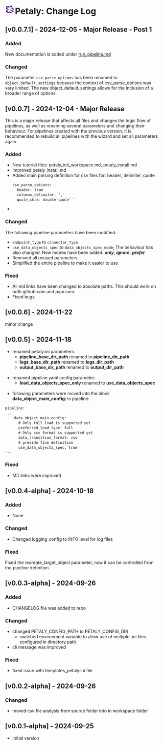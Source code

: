 # ![](https://raw.githubusercontent.com/petaly-labs/petaly/main/images/logo/petaly_favicon_small.png)Petaly: Change Log

## [v0.0.7.1] - 2024-12-05 - Major Release - Post 1

### Added

New documentation is added under [run_pipeline.md](.docs/tutorial/run_pipeline.md)

### Changed

The parameter `csv_parse_options` has been renamed to `object_default_settings` because the context of csv_parse_options was very limited. 
The new object_default_settings allows for the inclusion of a broader range of options.

## [v0.0.7] - 2024-12-04 - Major Release

This is a major release that affects all files and changes the logic flow of pipelines, as well as renaming several parameters and changing their behaviour.
For pipelines created with the previous version, it is recommended to rebuild all pipelines with the wizard and set all parameters again.

### Added

- New tutorial files: petaly_init_workspace.md, petaly_install.md
- Improved petaly_install.md
- Added main parsing definition for csv files for: header, delimiter, quote
  ```
  csv_parse_options:
    header: true
    columns_delimiter: ','
    quote_char: double-quote```
- 
### Changed
The following pipeline parameters have been modified:
- `endpoint_type` to `connector_type`
- `use_data_objects_spec` to `data_objects_spec_mode`; The behaviour has also changed. New modes have been added: ***only***, ***ignore***, ***prefer***
- Removed all unused parameters
- Simplified the entire pipeline to make it easier to use
      
### Fixed
- All md links have been changed to absolute paths. This should work on both github.com and pypi.com. 
- Fixed bugs

## [v0.0.6] - 2024-11-22
minor change

## [v0.0.5] - 2024-11-18

- renamed petaly.ini parameters:
  - **pipeline_base_dir_path** renamed to **pipeline_dir_path**
  - **logs_base_dir_path** renamed to **logs_dir_path**
  - **output_base_dir_path** renamed to **output_dir_path**
<br><br>
- renamed pipeline.yaml config parameter:
  - **load_data_objects_spec_only** renamed to **use_data_objects_spec**
<br><br>
- following parameters were moved into the block **data_object_main_config:** in pipeline:  
```
pipeline:
...
    data_object_main_config:   
      # Only full load is supported yet
      preferred_load_type: full
      # Only csv format is supported yet  
      data_transition_format: csv
      # provide fine definition 
      use_data_objects_spec: true
---      
```
### Fixed

- MD links were improved

## [v0.0.4-alpha] - 2024-10-18 
### Added
- None
### Changed
- Changed logging_config to INFO level for log files
### Fixed
Fixed the recreate_target_object parameter, now it can be controlled from the pipeline definition.

## [v0.0.3-alpha] - 2024-09-26 
### Added
- CHANGELOG file was added to repo   
### Changed
- changed PETALY_CONFIG_PATH to PETALY_CONFIG_DIR
  - switched environment variable to allow use of multiple .ini files configured in directory path
- cli message was improved 
### Fixed
- fixed issue with templates_petaly.ini file

## [v0.0.2-alpha] - 2024-09-26 
### Changed
- moved csv file analysis from source folder into in workspace folder
## [v0.0.1-alpha] - 2024-09-25 
- Initial version